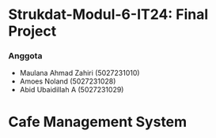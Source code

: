 # Strukdat-Modul-6-IT24: Final Project

### Anggota
* Maulana Ahmad Zahiri (5027231010)
* Amoes Noland (5027231028)
* Abid Ubaidillah A (5027231029)



# Cafe Management System

